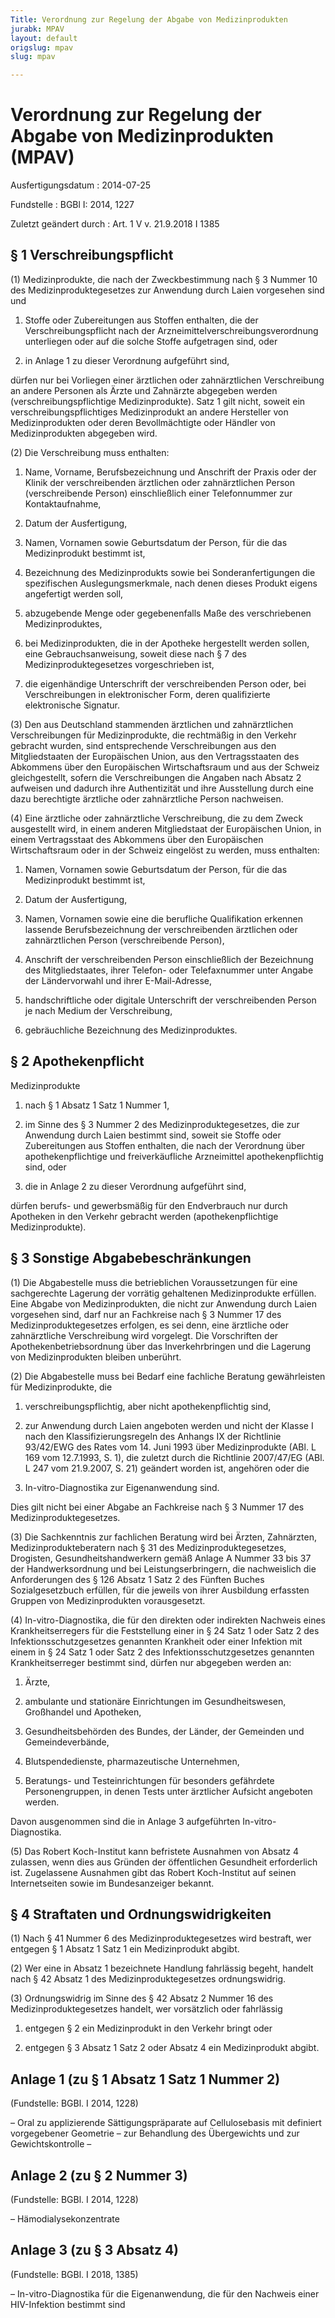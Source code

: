 ```yaml
---
Title: Verordnung zur Regelung der Abgabe von Medizinprodukten
jurabk: MPAV
layout: default
origslug: mpav
slug: mpav

---
```


# Verordnung zur Regelung der Abgabe von Medizinprodukten (MPAV)

Ausfertigungsdatum
:   2014-07-25

Fundstelle
:   BGBl I: 2014, 1227

Zuletzt geändert durch
:   Art. 1 V v. 21.9.2018 I 1385


## § 1 Verschreibungspflicht

(1) Medizinprodukte, die nach der Zweckbestimmung nach § 3 Nummer 10
des Medizinproduktegesetzes zur Anwendung durch Laien vorgesehen sind
und

1.  Stoffe oder Zubereitungen aus Stoffen enthalten, die der
    Verschreibungspflicht nach der Arzneimittelverschreibungsverordnung
    unterliegen oder auf die solche Stoffe aufgetragen sind, oder


2.  in Anlage 1 zu dieser Verordnung aufgeführt sind,



dürfen nur bei Vorliegen einer ärztlichen oder zahnärztlichen
Verschreibung an andere Personen als Ärzte und Zahnärzte abgegeben
werden (verschreibungspflichtige Medizinprodukte). Satz 1 gilt nicht,
soweit ein verschreibungspflichtiges Medizinprodukt an andere
Hersteller von Medizinprodukten oder deren Bevollmächtigte oder
Händler von Medizinprodukten abgegeben wird.

(2) Die Verschreibung muss enthalten:

1.  Name, Vorname, Berufsbezeichnung und Anschrift der Praxis oder der
    Klinik der verschreibenden ärztlichen oder zahnärztlichen Person
    (verschreibende Person) einschließlich einer Telefonnummer zur
    Kontaktaufnahme,


2.  Datum der Ausfertigung,


3.  Namen, Vornamen sowie Geburtsdatum der Person, für die das
    Medizinprodukt bestimmt ist,


4.  Bezeichnung des Medizinprodukts sowie bei Sonderanfertigungen die
    spezifischen Auslegungsmerkmale, nach denen dieses Produkt eigens
    angefertigt werden soll,


5.  abzugebende Menge oder gegebenenfalls Maße des verschriebenen
    Medizinproduktes,


6.  bei Medizinprodukten, die in der Apotheke hergestellt werden sollen,
    eine Gebrauchsanweisung, soweit diese nach § 7 des
    Medizinproduktegesetzes vorgeschrieben ist,


7.  die eigenhändige Unterschrift der verschreibenden Person oder, bei
    Verschreibungen in elektronischer Form, deren qualifizierte
    elektronische Signatur.




(3) Den aus Deutschland stammenden ärztlichen und zahnärztlichen
Verschreibungen für Medizinprodukte, die rechtmäßig in den Verkehr
gebracht wurden, sind entsprechende Verschreibungen aus den
Mitgliedstaaten der Europäischen Union, aus den Vertragsstaaten des
Abkommens über den Europäischen Wirtschaftsraum und aus der Schweiz
gleichgestellt, sofern die Verschreibungen die Angaben nach Absatz 2
aufweisen und dadurch ihre Authentizität und ihre Ausstellung durch
eine dazu berechtigte ärztliche oder zahnärztliche Person nachweisen.

(4) Eine ärztliche oder zahnärztliche Verschreibung, die zu dem Zweck
ausgestellt wird, in einem anderen Mitgliedstaat der Europäischen
Union, in einem Vertragsstaat des Abkommens über den Europäischen
Wirtschaftsraum oder in der Schweiz eingelöst zu werden, muss
enthalten:

1.  Namen, Vornamen sowie Geburtsdatum der Person, für die das
    Medizinprodukt bestimmt ist,


2.  Datum der Ausfertigung,


3.  Namen, Vornamen sowie eine die berufliche Qualifikation erkennen
    lassende Berufsbezeichnung der verschreibenden ärztlichen oder
    zahnärztlichen Person (verschreibende Person),


4.  Anschrift der verschreibenden Person einschließlich der Bezeichnung
    des Mitgliedstaates, ihrer Telefon- oder Telefaxnummer unter Angabe
    der Ländervorwahl und ihrer E-Mail-Adresse,


5.  handschriftliche oder digitale Unterschrift der verschreibenden Person
    je nach Medium der Verschreibung,


6.  gebräuchliche Bezeichnung des Medizinproduktes.





## § 2 Apothekenpflicht

Medizinprodukte

1.  nach § 1 Absatz 1 Satz 1 Nummer 1,


2.  im Sinne des § 3 Nummer 2 des Medizinproduktegesetzes, die zur
    Anwendung durch Laien bestimmt sind, soweit sie Stoffe oder
    Zubereitungen aus Stoffen enthalten, die nach der Verordnung über
    apothekenpflichtige und freiverkäufliche Arzneimittel
    apothekenpflichtig sind, oder


3.  die in Anlage 2 zu dieser Verordnung aufgeführt sind,



dürfen berufs- und gewerbsmäßig für den Endverbrauch nur durch
Apotheken in den Verkehr gebracht werden (apothekenpflichtige
Medizinprodukte).


## § 3 Sonstige Abgabebeschränkungen

(1) Die Abgabestelle muss die betrieblichen Voraussetzungen für eine
sachgerechte Lagerung der vorrätig gehaltenen Medizinprodukte
erfüllen. Eine Abgabe von Medizinprodukten, die nicht zur Anwendung
durch Laien vorgesehen sind, darf nur an Fachkreise nach § 3 Nummer 17
des Medizinproduktegesetzes erfolgen, es sei denn, eine ärztliche oder
zahnärztliche Verschreibung wird vorgelegt. Die Vorschriften der
Apothekenbetriebsordnung über das Inverkehrbringen und die Lagerung
von Medizinprodukten bleiben unberührt.

(2) Die Abgabestelle muss bei Bedarf eine fachliche Beratung
gewährleisten für Medizinprodukte, die

1.  verschreibungspflichtig, aber nicht apothekenpflichtig sind,


2.  zur Anwendung durch Laien angeboten werden und nicht der Klasse I nach
    den Klassifizierungsregeln des Anhangs IX der Richtlinie 93/42/EWG des
    Rates vom 14. Juni 1993 über Medizinprodukte (ABl. L 169 vom
    12\.7.1993, S. 1), die zuletzt durch die Richtlinie 2007/47/EG (ABl. L
    247 vom 21.9.2007, S. 21) geändert worden ist, angehören oder die


3.  In-vitro-Diagnostika zur Eigenanwendung sind.



Dies gilt nicht bei einer Abgabe an Fachkreise nach § 3 Nummer 17 des
Medizinproduktegesetzes.

(3) Die Sachkenntnis zur fachlichen Beratung wird bei Ärzten,
Zahnärzten, Medizinprodukteberatern nach § 31 des
Medizinproduktegesetzes, Drogisten, Gesundheitshandwerkern gemäß
Anlage A Nummer 33 bis 37 der Handwerksordnung und bei
Leistungserbringern, die nachweislich die Anforderungen des § 126
Absatz 1 Satz 2 des Fünften Buches Sozialgesetzbuch erfüllen, für die
jeweils von ihrer Ausbildung erfassten Gruppen von Medizinprodukten
vorausgesetzt.

(4) In-vitro-Diagnostika, die für den direkten oder indirekten
Nachweis eines Krankheitserregers für die Feststellung einer in § 24
Satz 1 oder Satz 2 des Infektionsschutzgesetzes genannten Krankheit
oder einer Infektion mit einem in § 24 Satz 1 oder Satz 2 des
Infektionsschutzgesetzes genannten Krankheitserreger bestimmt sind,
dürfen nur abgegeben werden an:

1.  Ärzte,


2.  ambulante und stationäre Einrichtungen im Gesundheitswesen, Großhandel
    und Apotheken,


3.  Gesundheitsbehörden des Bundes, der Länder, der Gemeinden und
    Gemeindeverbände,


4.  Blutspendedienste, pharmazeutische Unternehmen,


5.  Beratungs- und Testeinrichtungen für besonders gefährdete
    Personengruppen, in denen Tests unter ärztlicher Aufsicht angeboten
    werden.



Davon ausgenommen sind die in Anlage 3 aufgeführten In-vitro-
Diagnostika.

(5) Das Robert Koch-Institut kann befristete Ausnahmen von Absatz 4
zulassen, wenn dies aus Gründen der öffentlichen Gesundheit
erforderlich ist. Zugelassene Ausnahmen gibt das Robert Koch-Institut
auf seinen Internetseiten sowie im Bundesanzeiger bekannt.


## § 4 Straftaten und Ordnungswidrigkeiten

(1) Nach § 41 Nummer 6 des Medizinproduktegesetzes wird bestraft, wer
entgegen § 1 Absatz 1 Satz 1 ein Medizinprodukt abgibt.

(2) Wer eine in Absatz 1 bezeichnete Handlung fahrlässig begeht,
handelt nach § 42 Absatz 1 des Medizinproduktegesetzes ordnungswidrig.

(3) Ordnungswidrig im Sinne des § 42 Absatz 2 Nummer 16 des
Medizinproduktegesetzes handelt, wer vorsätzlich oder fahrlässig

1.  entgegen § 2 ein Medizinprodukt in den Verkehr bringt oder


2.  entgegen § 3 Absatz 1 Satz 2 oder Absatz 4 ein Medizinprodukt abgibt.





## Anlage 1 (zu § 1 Absatz 1 Satz 1 Nummer 2)

(Fundstelle: BGBl. I 2014, 1228)


–   Oral zu applizierende Sättigungspräparate auf Cellulosebasis mit
    definiert vorgegebener Geometrie – zur Behandlung des Übergewichts und
    zur Gewichtskontrolle –





## Anlage 2 (zu § 2 Nummer 3)

(Fundstelle: BGBl. I 2014, 1228)


–   Hämodialysekonzentrate





## Anlage 3 (zu § 3 Absatz 4)

(Fundstelle: BGBl. I 2018, 1385)


–   In-vitro-Diagnostika für die Eigenanwendung, die für den Nachweis
    einer HIV-Infektion bestimmt sind




